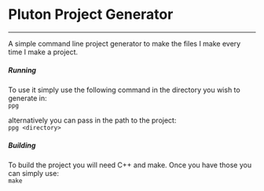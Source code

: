 # Pluton Project Generator
--------------------------

A simple command line project generator to make the files I make every time I
make a project.

##### Running

To use it simply use the following command in the directory you wish to generate
in:  
``ppg``

alternatively you can pass in the path to the project:  
``ppg <directory>``

##### Building

To build the project you will need C++ and make.  Once you have those you can
simply use:   
``make``
